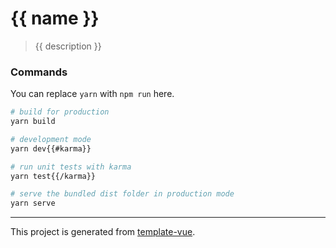 # {{ name }}

> {{ description }}

### Commands

You can replace `yarn` with `npm run` here.

```bash
# build for production
yarn build

# development mode
yarn dev{{#karma}}

# run unit tests with karma
yarn test{{/karma}}

# serve the bundled dist folder in production mode
yarn serve
```

---

This project is generated from [template-vue](https://github.com/egoist/template-vue).
